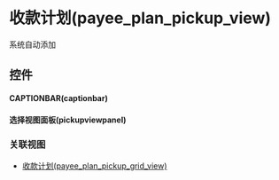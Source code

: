 # 收款计划(payee_plan_pickup_view)  <!-- {docsify-ignore-all} -->


系统自动添加



## 控件
#### CAPTIONBAR(captionbar)
#### 选择视图面板(pickupviewpanel)


### 关联视图
  * [收款计划(payee_plan_pickup_grid_view)](app/view/payee_plan_pickup_grid_view)

<script>
 const { createApp } = Vue
  createApp({
    data() {
      return {

      }
    }
  }).use(ElementPlus).mount('#app')
</script>